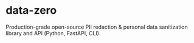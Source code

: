 # data-zero
Production-grade open-source PII redaction &amp; personal data sanitization library and API (Python, FastAPI, CLI).
